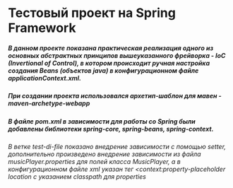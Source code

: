 # Тестовый проект на Spring Framework 
##### В данном проекте показана практическая реализация одного из основных абстрактных принципов вышеуказанного фрейворка - IoC (Invertional of Control), в котором происходит ручная настройка создания Beans (объектов java) в конфигурационном файле applicationContext.xml.
##### При создании проекта использовался архетип-шаблон для мавен - maven-archetype-webapp
##### В файле pom.xml в зависимости для работы со Spring были добавлены библиотеки spring-core, spring-beans, spring-context.

*В ветке test-di-file показано внедрение зависимости с помощью setter, дополнительно произведено внедрение зависимости из файла musicPlayer.properties для полей класса MusicPlayer, а в конфигурационном файле xml указан тег <context:property-placeholder location с указанием classpath для properties*